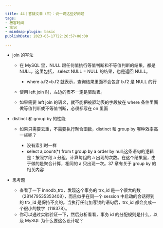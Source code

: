 ```yaml
---

title: 44｜答疑文章（三）：说一说这些好问题
tags:
- 极客时间
- 笔记
- mindmap-plugin: basic
publishDate: 2023-05-17T22:26:57+08:00

---
```


- join 的写法

  - 在 MySQL 里，NULL 跟任何值执行等值判断和不等值判断的结果，都是 NULL。这里包括， select NULL = NULL 的结果，也是返回 NULL。

    - where a.f2=b.f2 就表示，查询结果里面不会包含 b.f2 是 NULL 的行

  - 使用 left join 时，左边的表不一定是驱动表。
  - 如果需要 left join 的语义，就不能把被驱动表的字段放在 where 条件里面做等值判断或不等值判断，必须都写在 on 里面

- distinct 和 group by 的性能

  - 如果只需要去重，不需要执行聚合函数，distinct 和 group by 哪种效率高一些呢？

    - 没有索引时一样
    - select a,count(*) from t group by a order by null;这条语句的逻辑是：按照字段 a 分组，计算每组的 a 出现的次数。在这个结果里，由于做的是聚合计算，相同的 a 只出现一次。37 章有关于 group by 的相关内容

- 思考题

  - 查看了一下 innodb_trx，发现这个事务的 trx_id 是一个很大的数（281479535353408），而且似乎在同一个 session 中启动的会话得到的 trx_id 是保持不变的。当执行任何加写锁的语句后，trx_id 都会变成一个很小的数字（118378）。
  - 你可以通过实验验证一下，然后分析看看，事务 id 的分配规则是什么，以及 MySQL 为什么要这么设计呢？
